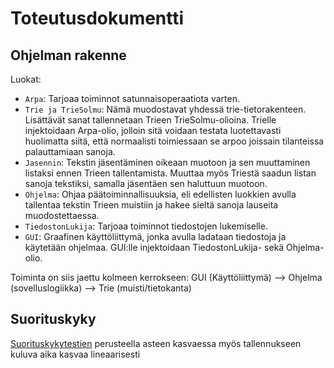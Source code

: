 # Toteutusdokumentti

## Ohjelman rakenne

Luokat:
- ``Arpa``: Tarjoaa toiminnot satunnaisoperaatiota varten.
- ``Trie ja TrieSolmu``: Nämä muodostavat yhdessä trie-tietorakenteen. Lisättävät sanat tallennetaan Trieen TrieSolmu-olioina. Trielle injektoidaan Arpa-olio, jolloin sitä voidaan testata luotettavasti huolimatta siitä, että normaalisti toimiessaan se arpoo joissain tilanteissa palauttamiaan sanoja.
- ``Jasennin``: Tekstin jäsentäminen oikeaan muotoon ja sen muuttaminen listaksi ennen Trieen tallentamista. Muuttaa myös Triestä saadun listan sanoja tekstiksi, samalla jäsentäen sen haluttuun muotoon.
- ``Ohjelma``: Ohjaa päätoiminnallisuuksia, eli edellisten luokkien avulla tallentaa tekstin Trieen muistiin ja hakee sieltä sanoja lauseita muodostettaessa.
- ``TiedostonLukija``: Tarjoaa toiminnot tiedostojen lukemiselle.
- ``GUI``: Graafinen käyttöliittymä, jonka avulla ladataan tiedostoja ja käytetään ohjelmaa. GUI:lle injektoidaan TiedostonLukija- sekä Ohjelma-olio.

Toiminta on siis jaettu kolmeen kerrokseen: GUI (Käyttöliittymä) --> Ohjelma (sovelluslogiikka) --> Trie (muisti/tietokanta)

## Suorituskyky
[Suorituskykytestien](https://github.com/Desipeli/tiralabra/blob/main/dokumentaatio/testausdokumentti.md#Suorituskyky) perusteella asteen kasvaessa myös tallennukseen kuluva aika kasvaa lineaarisesti

